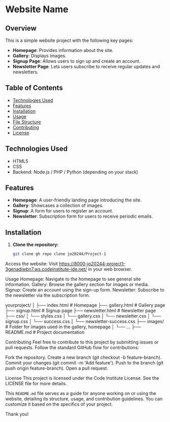 # Website Name

## Overview

This is a simple website project with the following key pages:
- **Homepage**: Provides information about the site.
- **Gallery**: Displays images.
- **Signup Page**: Allows users to sign up and create an account.
- **Newsletter Page**: Lets users subscribe to receive regular updates and newsletters.

## Table of Contents
- [Technologies Used](#technologies-used)
- [Features](#features)
- [Installation](#installation)
- [Usage](#usage)
- [File Structure](#file-structure)
- [Contributing](#contributing)
- [License](#license)

## Technologies Used
- HTML5
- CSS
- Backend: Node.js / PHP / Python (depending on your stack)

## Features
- **Homepage**: A user-friendly landing page introducing the site.
- **Gallery**: Showcases a collection of images.
- **Signup**: A form for users to register an account.
- **Newsletter**: Subscription form for users to receive periodic emails.

## Installation

1. **Clone the repository:**
   ```bash
   git clone gh repo clone jo20244/Project-1

Access the website: Visit https://8000-jo20244-project1-3genadiwbn7.ws.codeinstitute-ide.net/ in your web browser.

Usage
Homepage: Navigate to the homepage to see general site information.
Gallery: Browse the gallery section for images or media.
Signup: Create an account using the sign-up form.
Newsletter: Subscribe to the newsletter via the subscription form.

yourproject/
│
├── index.html            # Homepage
├── gallery.html          # Gallery page
├── signup.html           # Signup page
├── newsletter.html       # Newsletter page
├── css/
│   └── styles.css
│   └── gallery.css
│   └── newsletter.css
│   └── signup.css
│   └── success.css
│   └── newsletter-success.css
├── images/               # Folder for images used in the gallery, homepage
│   └── ...
├── README.md             # Project documentation

Contributing
Feel free to contribute to this project by submitting issues or pull requests. Follow the standard GitHub flow for contributions:

Fork the repository.
Create a new branch (git checkout -b feature-branch).
Commit your changes (git commit -m 'Add feature').
Push to the branch (git push origin feature-branch).
Open a pull request.

License
This project is licensed under the Code Institute License. See the LICENSE file for more details.


This `README.md` file serves as a guide for anyone working on or using the website, detailing its structure, usage, and contribution guidelines. You can customize it based on the specifics of your project.

Thank you!
